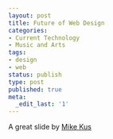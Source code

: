 ```yaml
---
layout: post
title: Future of Web Design
categories:
- Current Technology
- Music and Arts
tags:
- design
- web
status: publish
type: post
published: true
meta:
  _edit_last: '1'
---
```

A great slide by <a href="http://thethingswemake.co.uk/" target="_blank">Mike Kus</a> 
<p style="text-align: center;"><object width="400" height="250" data="http://vimeo.com/moogaloop.swf?clip_id=4494324&amp;server=vimeo.com&amp;show_title=1&amp;show_byline=1&amp;show_portrait=0&amp;color=&amp;fullscreen=1" type="application/x-shockwave-flash"><param name="allowfullscreen" value="true" /><param name="allowscriptaccess" value="always" /><param name="src" value="http://vimeo.com/moogaloop.swf?clip_id=4494324&amp;server=vimeo.com&amp;show_title=1&amp;show_byline=1&amp;show_portrait=0&amp;color=&amp;fullscreen=1" /></object>
